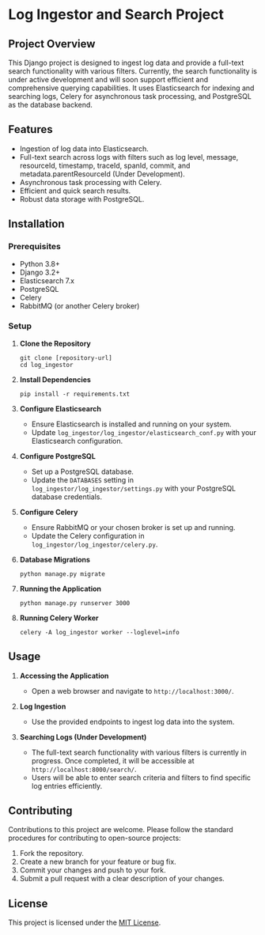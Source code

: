 
# Log Ingestor and Search Project

## Project Overview

This Django project is designed to ingest log data and provide a full-text search functionality with various filters. Currently, the search functionality is under active development and will soon support efficient and comprehensive querying capabilities. It uses Elasticsearch for indexing and searching logs, Celery for asynchronous task processing, and PostgreSQL as the database backend.

## Features

- Ingestion of log data into Elasticsearch.
- Full-text search across logs with filters such as log level, message, resourceId, timestamp, traceId, spanId, commit, and metadata.parentResourceId (Under Development).
- Asynchronous task processing with Celery.
- Efficient and quick search results.
- Robust data storage with PostgreSQL.

## Installation

### Prerequisites

- Python 3.8+
- Django 3.2+
- Elasticsearch 7.x
- PostgreSQL
- Celery
- RabbitMQ (or another Celery broker)

### Setup

1. **Clone the Repository**
   ```
   git clone [repository-url]
   cd log_ingestor
   ```

2. **Install Dependencies**
   ```
   pip install -r requirements.txt
   ```

3. **Configure Elasticsearch**
   - Ensure Elasticsearch is installed and running on your system.
   - Update `log_ingestor/log_ingestor/elasticsearch_conf.py` with your Elasticsearch configuration.

4. **Configure PostgreSQL**
   - Set up a PostgreSQL database.
   - Update the `DATABASES` setting in `log_ingestor/log_ingestor/settings.py` with your PostgreSQL database credentials.

5. **Configure Celery**
   - Ensure RabbitMQ or your chosen broker is set up and running.
   - Update the Celery configuration in `log_ingestor/log_ingestor/celery.py`.

6. **Database Migrations**
   ```
   python manage.py migrate
   ```

7. **Running the Application**
   ```
   python manage.py runserver 3000
   ```

8. **Running Celery Worker**
   ```
   celery -A log_ingestor worker --loglevel=info
   ```

## Usage

1. **Accessing the Application**
   - Open a web browser and navigate to `http://localhost:3000/`.

2. **Log Ingestion**
   - Use the provided endpoints to ingest log data into the system.

3. **Searching Logs (Under Development)**
   - The full-text search functionality with various filters is currently in progress. Once completed, it will be accessible at `http://localhost:8000/search/`.
   - Users will be able to enter search criteria and filters to find specific log entries efficiently.

## Contributing

Contributions to this project are welcome. Please follow the standard procedures for contributing to open-source projects:

1. Fork the repository.
2. Create a new branch for your feature or bug fix.
3. Commit your changes and push to your fork.
4. Submit a pull request with a clear description of your changes.

## License

This project is licensed under the [MIT License](LICENSE).
